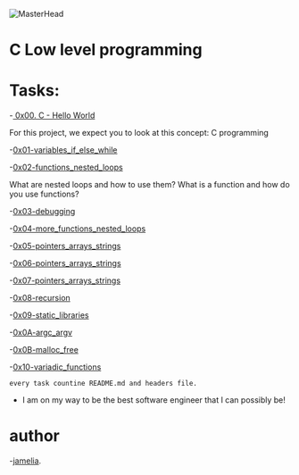 ![MasterHead](https://nanodegree.alxafrica.com/wp-content/uploads/2022/03/alx-logo.png)


# C Low level programming 


# Tasks:

-[ 0x00. C - Hello World](https://github.com/mermaidseaweav/alx-low_level_programming/tree/master/0x00-hello_world)

For this project, we expect you to look at this concept: C programming


-[0x01-variables_if_else_while](https://github.com/mermaidseaweav/alx-low_level_programming/tree/master/0x01-variables_if_else_while)


-[0x02-functions_nested_loops](https://github.com/mermaidseaweav/alx-low_level_programming/tree/master/0x02-functions_nested_loops)

What are nested loops and how to use them?
What is a function and how do you use functions?


-[0x03-debugging](https://github.com/mermaidseaweav/alx-low_level_programming/tree/master/0x03-debugging)


-[0x04-more_functions_nested_loops](https://github.com/mermaidseaweav/alx-low_level_programming/tree/master/0x04-more_functions_nested_loops)


-[0x05-pointers_arrays_strings](https://github.com/mermaidseaweav/alx-low_level_programming/tree/master/0x05-pointers_arrays_strings)


-[0x06-pointers_arrays_strings](https://github.com/mermaidseaweav/alx-low_level_programming/tree/master/0x06-pointers_arrays_strings)


-[0x07-pointers_arrays_strings](https://github.com/mermaidseaweav/alx-low_level_programming/tree/master/0x07-pointers_arrays_strings)


-[0x08-recursion](https://github.com/mermaidseaweav/alx-low_level_programming/tree/master/0x08-recursion)


-[0x09-static_libraries](https://github.com/mermaidseaweav/alx-low_level_programming/tree/master/0x09-static_libraries)


-[0x0A-argc_argv](https://github.com/mermaidseaweav/alx-low_level_programming/tree/master/0x0A-argc_argv)


-[0x0B-malloc_free](https://github.com/mermaidseaweav/alx-low_level_programming/tree/master/0x0B-malloc_free)

-[0x10-variadic_functions](https://github.com/mermaidseaweav/alx-low_level_programming/tree/master/0x10-variadic_functions)

    every task countine README.md and headers file.
    
    
- I am on my way to be the best software engineer that I can possibly be!

# author 
-[jamelia](https://www.linkedin.com/in/gamelia-ahmed/).
   
